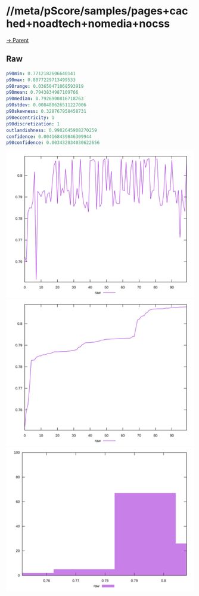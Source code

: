 
# //meta/pScore/samples/pages+cached+noadtech+nomedia+nocss

[→ Parent](../..)


## Raw


```yaml
p90min: 0.7712182606640141
p90max: 0.8077229713499533
p90range: 0.03650471068593919
p90mean: 0.7943834987109766
p90median: 0.7926900816718763
p90stdev: 0.008488626511227006
p90skewness: 0.328767958458731
p90eccentricity: 1
p90discretization: 1
outlandishness: 0.9982645908270259
confidence: 0.004168439846309944
p90confidence: 0.003432034030622656

```

![PLOT: raw-values](./raw/values.svg)![PLOT: raw-sorted](./raw/sorted.svg)![PLOT: raw-histogram](./raw/histogram.svg)